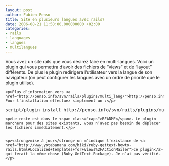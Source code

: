 ```yaml
---
layout: post
author: Fabien Penso
title: Site en plusieurs langues avec rails?
date: 2006-08-21 11:58:00.000000000 +02:00
categories:
- rails
- languages
- langues
- multilangues
---
```

<p>Vous avez un site rails que vous désirez faire en multi-langues. Voici un plugin qui vous permettra d’avoir des fichiers de “views” et de “layout” différents. De plus le plugin redirigera l’utilisateur vers la langue de son navigateur (on peut configurer les langues avec un ordre de priorité que le plugin utilise).</p>


	<p>Plus d’information vers <a href="http://penso.info/svn/rails/plugins/multi_lang/">http://penso.info/svn/rails/plugins/multi_lang/</a>. Pour l’installation effectuez simplement un :</p>


<pre>
script/plugin install http://penso.info/svn/rails/plugins/multi_lang/
</pre>

	<p>Le reste est dans le <span class="caps">README</span>. Le plugin marchera pour des sites existants, vous n’avez pas besoin de déplacer les fichiers immédiatement.</p>


	<p><strong>mise à jour</strong> on m’indique l’existance de <a href="http://www.yotabanana.com/hiki/ruby-gettext-howto-rails.html#Localized+templates+for+Views%2FActionMailer">ce plugin</a> qui ferait la même chose (Ruby-GetText-Package). Je n’ai pas vérifié.</p>
